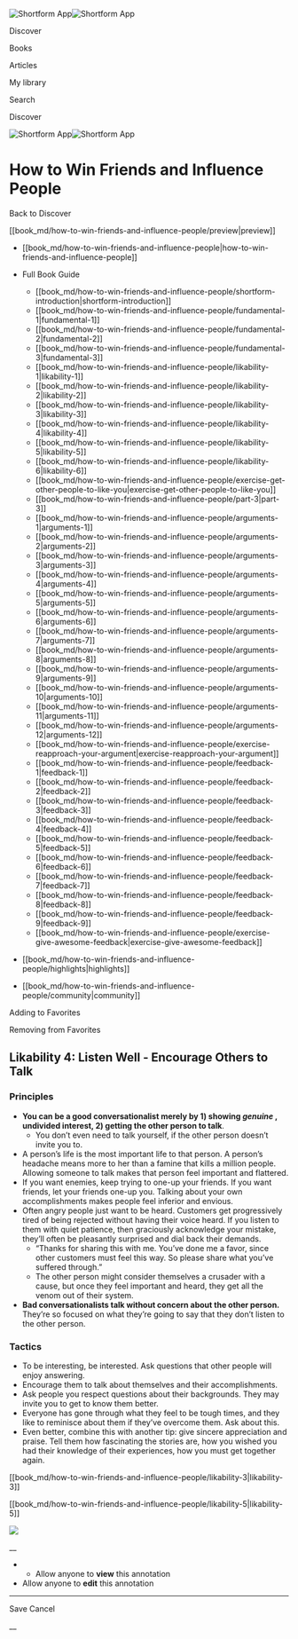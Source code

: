 ![Shortform App](/img/logo.36a2399e.svg)![Shortform App](/img/logo-dark.70c1b072.svg)

Discover

Books

Articles

My library

Search

Discover

![Shortform App](/img/logo.36a2399e.svg)![Shortform App](/img/logo-dark.70c1b072.svg)

# How to Win Friends and Influence People

Back to Discover

[[book_md/how-to-win-friends-and-influence-people/preview|preview]]

  * [[book_md/how-to-win-friends-and-influence-people|how-to-win-friends-and-influence-people]]
  * Full Book Guide

    * [[book_md/how-to-win-friends-and-influence-people/shortform-introduction|shortform-introduction]]
    * [[book_md/how-to-win-friends-and-influence-people/fundamental-1|fundamental-1]]
    * [[book_md/how-to-win-friends-and-influence-people/fundamental-2|fundamental-2]]
    * [[book_md/how-to-win-friends-and-influence-people/fundamental-3|fundamental-3]]
    * [[book_md/how-to-win-friends-and-influence-people/likability-1|likability-1]]
    * [[book_md/how-to-win-friends-and-influence-people/likability-2|likability-2]]
    * [[book_md/how-to-win-friends-and-influence-people/likability-3|likability-3]]
    * [[book_md/how-to-win-friends-and-influence-people/likability-4|likability-4]]
    * [[book_md/how-to-win-friends-and-influence-people/likability-5|likability-5]]
    * [[book_md/how-to-win-friends-and-influence-people/likability-6|likability-6]]
    * [[book_md/how-to-win-friends-and-influence-people/exercise-get-other-people-to-like-you|exercise-get-other-people-to-like-you]]
    * [[book_md/how-to-win-friends-and-influence-people/part-3|part-3]]
    * [[book_md/how-to-win-friends-and-influence-people/arguments-1|arguments-1]]
    * [[book_md/how-to-win-friends-and-influence-people/arguments-2|arguments-2]]
    * [[book_md/how-to-win-friends-and-influence-people/arguments-3|arguments-3]]
    * [[book_md/how-to-win-friends-and-influence-people/arguments-4|arguments-4]]
    * [[book_md/how-to-win-friends-and-influence-people/arguments-5|arguments-5]]
    * [[book_md/how-to-win-friends-and-influence-people/arguments-6|arguments-6]]
    * [[book_md/how-to-win-friends-and-influence-people/arguments-7|arguments-7]]
    * [[book_md/how-to-win-friends-and-influence-people/arguments-8|arguments-8]]
    * [[book_md/how-to-win-friends-and-influence-people/arguments-9|arguments-9]]
    * [[book_md/how-to-win-friends-and-influence-people/arguments-10|arguments-10]]
    * [[book_md/how-to-win-friends-and-influence-people/arguments-11|arguments-11]]
    * [[book_md/how-to-win-friends-and-influence-people/arguments-12|arguments-12]]
    * [[book_md/how-to-win-friends-and-influence-people/exercise-reapproach-your-argument|exercise-reapproach-your-argument]]
    * [[book_md/how-to-win-friends-and-influence-people/feedback-1|feedback-1]]
    * [[book_md/how-to-win-friends-and-influence-people/feedback-2|feedback-2]]
    * [[book_md/how-to-win-friends-and-influence-people/feedback-3|feedback-3]]
    * [[book_md/how-to-win-friends-and-influence-people/feedback-4|feedback-4]]
    * [[book_md/how-to-win-friends-and-influence-people/feedback-5|feedback-5]]
    * [[book_md/how-to-win-friends-and-influence-people/feedback-6|feedback-6]]
    * [[book_md/how-to-win-friends-and-influence-people/feedback-7|feedback-7]]
    * [[book_md/how-to-win-friends-and-influence-people/feedback-8|feedback-8]]
    * [[book_md/how-to-win-friends-and-influence-people/feedback-9|feedback-9]]
    * [[book_md/how-to-win-friends-and-influence-people/exercise-give-awesome-feedback|exercise-give-awesome-feedback]]
  * [[book_md/how-to-win-friends-and-influence-people/highlights|highlights]]
  * [[book_md/how-to-win-friends-and-influence-people/community|community]]



Adding to Favorites 

Removing from Favorites 

## Likability 4: Listen Well - Encourage Others to Talk

### Principles

  * **You can be a good conversationalist merely by 1) showing _genuine_ , undivided interest, 2) getting the other person to talk**. 
    * You don’t even need to talk yourself, if the other person doesn’t invite you to.
  * A person’s life is the most important life to that person. A person’s headache means more to her than a famine that kills a million people. Allowing someone to talk makes that person feel important and flattered.
  * If you want enemies, keep trying to one-up your friends. If you want friends, let your friends one-up you. Talking about your own accomplishments makes people feel inferior and envious.
  * Often angry people just want to be heard. Customers get progressively tired of being rejected without having their voice heard. If you listen to them with quiet patience, then graciously acknowledge your mistake, they’ll often be pleasantly surprised and dial back their demands. 
    * “Thanks for sharing this with me. You’ve done me a favor, since other customers must feel this way. So please share what you’ve suffered through.”
    * The other person might consider themselves a crusader with a cause, but once they feel important and heard, they get all the venom out of their system.
  * **Bad conversationalists talk without concern about the other person.** They’re so focused on what they’re going to say that they don’t listen to the other person.



### Tactics

  * To be interesting, be interested. Ask questions that other people will enjoy answering.
  * Encourage them to talk about themselves and their accomplishments.
  * Ask people you respect questions about their backgrounds. They may invite you to get to know them better.
  * Everyone has gone through what they feel to be tough times, and they like to reminisce about them if they’ve overcome them. Ask about this.
  * Even better, combine this with another tip: give sincere appreciation and praise. Tell them how fascinating the stories are, how you wished you had their knowledge of their experiences, how you must get together again.



[[book_md/how-to-win-friends-and-influence-people/likability-3|likability-3]]

[[book_md/how-to-win-friends-and-influence-people/likability-5|likability-5]]

![](https://bat.bing.com/action/0?ti=56018282&Ver=2&mid=be525d7e-201e-44b8-9a01-146342d5b767&sid=49fff5b0636c11eeb9c611038afc8668&vid=4a005010636c11ee80c703d4c4a7acd5&vids=0&msclkid=N&pi=0&lg=en-US&sw=800&sh=600&sc=24&nwd=1&tl=Shortform%20%7C%20Book&p=https%3A%2F%2Fwww.shortform.com%2Fapp%2Fbook%2Fhow-to-win-friends-and-influence-people%2Flikability-4&r=&lt=420&evt=pageLoad&sv=1&rn=994948)

__

  *   * Allow anyone to **view** this annotation
  * Allow anyone to **edit** this annotation



* * *

Save Cancel

__



